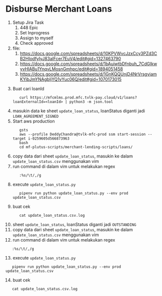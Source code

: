 # Disburse Merchant Loans
1. Setup Jira Task
   1. 448 Epic
   2. Set Inprogress
   3. Assign to myself
   4. Check approved
2. file:
   1. https://docs.google.com/spreadsheets/d/10KPVWvcJzxCcy3PZd3CB2HIodfyIyJ83aIFcer7EuV4/edit#gid=1327463790
   2. https://docs.google.com/spreadsheets/d/1bAuiwtbDfnbuh_7CdGIkwyvHIABu1YnqvLMosnGmhpc/edit#gid=1894051458
   3. https://docs.google.com/spreadsheets/d/1GnKQQUnjD4NrVrsgyjamKYibJmYNAgbIjYQ1vYuc06Q/edit#gid=1070173015
<!-- 3. ```
      prod-db: aws --profile mfc-prod ssm start-session --target i-0c32e4013fae2d309
      prod-bastion: aws --profile mfc-prod ssm start-session --target i-0259605d566873963
   ```
4. DB password
   ```
      User_ ro_user
      7Lg3H$eY9#KBeFKQVRTh
   ```
5. connect DB
   ```
      psql -h mfcmlms-postgres-0e3a534c1dea98d8.cmzemiutf0bp.ap-southeast-1.rds.amazonaws.com -U ro_user -p 5432 -d merchantlending
   ``` -->
3. Buat cari loanId 
   ```
      curl https://mfcmlms.prod.mfc.tvlk-pay.cloud/v1/loans?loanExternalId=<loanId> | python3 -m json.tool
   ```
4. masukin data ke sheet `update_loan_status`, loanStatus diganti jadi `LOAN_AGREEMENT_SIGNED`
5. Start aws production
   ```
      gsts
      aws --profile DeddyChandra@tvlk-mfc-prod ssm start-session --target i-0259605d566873963
      bash
      cd mf-plutus-scripts/merchant-lending-scripts/loans/
   ```
6. copy data dari sheet `update_loan_status`, masukin ke dalam `update_loan_status.csv` menggunakan vim
7. run command di dalam vim untuk melakukan regex
   ```
      :%s/\t/,/g
   ```
8. execute `update_loan_status.py`
   ```
      pipenv run python update_loan_status.py --env prod update_loan_status.csv
   ```
9. buat cek
   ```
      cat update_loan_status.csv.log
   ```
10. sheet `update_loan_status`, loanStatus diganti jadi `OUTSTANDING`
11. copy data dari sheet `update_loan_status`, masukin ke dalam `update_loan_status.csv` menggunakan vim
12. run command di dalam vim untuk melakukan regex
   ```
      :%s/\t/,/g
   ```
13. execute `update_loan_status.py` 
   ```
      pipenv run python update_loan_status.py --env prod update_loan_status.csv
   ```
14. buat cek
   ```
      cat update_loan_status.csv.log
   ```
